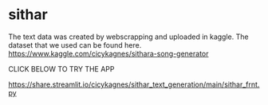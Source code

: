 # sithar
The text data was created by webscrapping and uploaded in kaggle.
The dataset that we used can be found here. https://www.kaggle.com/cicykagnes/sithara-song-generator


CLICK BELOW TO TRY THE APP

https://share.streamlit.io/cicykagnes/sithar_text_generation/main/sithar_frnt.py
